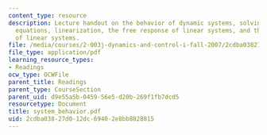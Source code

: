 ```yaml
---
content_type: resource
description: Lecture handout on the behavior of dynamic systems, solving the differential
  equations, linearization, the free response of linear systems, and the forced response
  of linear systems.
file: /media/courses/2-003j-dynamics-and-control-i-fall-2007/2cdba03827d012dc69402e8bb8828815_system_behavior.pdf
file_type: application/pdf
learning_resource_types:
- Readings
ocw_type: OCWFile
parent_title: Readings
parent_type: CourseSection
parent_uid: d9e55a5b-0459-56e5-d20b-269f1fb7dcd5
resourcetype: Document
title: system_behavior.pdf
uid: 2cdba038-27d0-12dc-6940-2e8bb8828815
---
```

